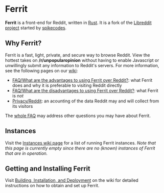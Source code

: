# Ferrit

**Ferrit** is a front-end for Reddit, written in [Rust](https://www.rust-lang.org/). It is a fork of the [Libreddit project](https://github.com/spikecodes/libreddit) started by [spikecodes](https://spike.codes).

## Why Ferrit?

Ferrit is a fast, light, private, and secure way to browse Reddit. View the hottest takes on **/r/unpopularopinion** without having to enable Javascript or unwillingly submit any information to Reddit's servers. For more information, see the following pages on our [wiki](https://github.com/ferritreader/ferrit/wiki):

* [FAQ/What are the advantages to using Ferrit over Reddit?](https://github.com/ferritreader/ferrit/wiki/FAQ#what-are-the-advantages-to-using-ferrit-over-reddit): what Ferrit does and why it is preferable to visiting Reddit directly
* [FAQ/What are the disadvantages to using Ferrit over Reddit?](https://github.com/ferritreader/ferrit/wiki/FAQ#what-are-the-disadvantages-to-using-ferrit-over-reddit): what Ferrit is _not_
* [Privacy/Reddit](https://github.com/ferritreader/ferrit/wiki/Privacy#reddit): an acounting of the data Reddit may and will collect from its visitors

The [whole FAQ](https://github.com/ferritreader/ferrit/wiki/FAQ) may address other questions you may have about Ferrit.

## Instances

Visit the [Instances wiki page](https://github.com/ferritreader/ferrit/wiki/Instances) for a list of running Ferrit instances. _Note that this page is currently empty since there are no (known) instances of Ferrit that are in operation._

## Getting and Installing Ferrit

Visit [Building, Installation, and Deployment](https://github.com/ferritreader/ferrit/wiki/Building,-Installation,-and-Deployment) on the wiki for detailed instructions on how to obtain and set up Ferrit.
